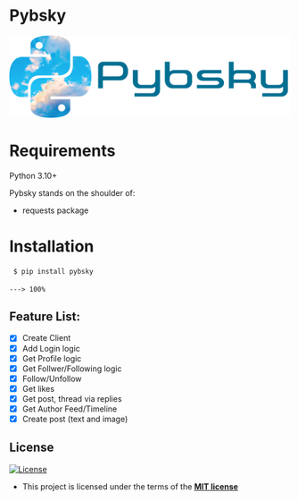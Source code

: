 # Pybsky

<div align='center'>

![./a](./assets/cover.png)

</div>

# Requirements
Python 3.10+

Pybsky stands on the shoulder of:
- requests package

# Installation
<div class="termy">
  
```console
 $ pip install pybsky

---> 100%
```
</div>

## Feature List:

- [x] Create Client
- [x] Add Login logic
- [x] Get Profile logic
- [x] Get Follwer/Following logic
- [x] Follow/Unfollow
- [x] Get likes
- [x] Get post, thread via replies
- [x] Get Author Feed/Timeline
- [x] Create post (text and image)

## License

[![License](http://img.shields.io/:license-mit-blue.svg?style=flat-square)](http://badges.mit-license.org)

- This project is licensed under the terms of the **[MIT license](LICENSE)**
